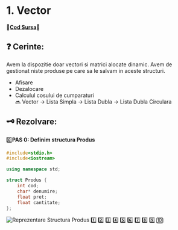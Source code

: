# 1. Vector
🔮[**Cod Sursa**](https://github.com/Adriana-Giol/Structuri-de-Date/blob/main/%5BCiurea%5DSDD_Laborator/Seminar1_1046%5Bvector-matrice%5D.cpp)🔮
## ❓ Cerinte:</br>
Avem la dispozitie doar vectori si matrici alocate dinamic.
Avem de gestionat niste produse pe care sa le salvam in aceste structuri.
  - Afisare
  - Dezalocare
  - Calculul cosului de cumparaturi</br>
  🔜 Vector -> Lista Simpla -> Lista Dubla -> Lista Dubla Circulara

## 🗝️ Rezolvare: </br>
0️⃣**PAS 0: Definim structura Produs**</br>
```cpp
#include<stdio.h>
#include<iostream>

using namespace std;

struct Produs {
	int cod;				
	char* denumire;
	float pret;
	float cantitate;
};
```
![Reprezentare Structura Produs](https://github.com/Adriana-Giol/Structuri-de-Date/blob/main/Resurse/StructuraProdus.jpg)
1️⃣
2️⃣
3️⃣
4️⃣
5️⃣
6️⃣
7️⃣
8️⃣
9️⃣
🔟
